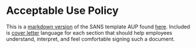 # Acceptable Use Policy

This is a [markdown version](sans_template.md) of the SANS template AUP found [here](https://www.sans.org/security-resources/policies/general/pdf/acceptable-use-policy). Included is [cover letter](cover_letter.md) language for each section that should help employees understand, interpret, and feel comfortable signing such a document.
